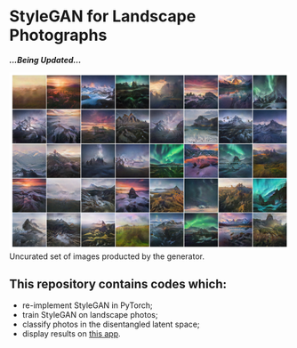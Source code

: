 # StyleGAN for Landscape Photographs

***...Being Updated...***



![image](https://github.com/hejj16/Landscape-StyleGAN/blob/main/result.png)
Uncurated set of images producted by the generator.


## This repository contains codes which:
- re-implement StyleGAN in PyTorch;
- train StyleGAN on landscape photos;
- classify photos in the disentangled latent space;
- display results on [this app](https://taking-non-existing-photos.herokuapp.com/).










